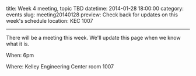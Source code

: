 title: Week 4 meeting, topic TBD
datetime: 2014-01-28 18:00:00
category: events
slug: meeting20140128
preview: Check back for updates on this week's schedule
location: KEC 1007

---

There will be a meeting this week. We'll update this page when we know what it is.

When: 6pm

Where: Kelley Engineering Center room 1007
